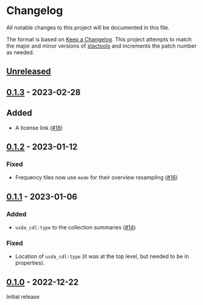 # Changelog

All notable changes to this project will be documented in this file.

The format is based on [Keep a Changelog](https://keepachangelog.com/en/1.0.0/). This project attempts to match the major and minor versions of [stactools](https://github.com/stac-utils/stactools) and increments the patch number as needed.

## [Unreleased]

## [0.1.3] - 2023-02-28

## Added

- A license link ([#18](https://github.com/stactools-packages/usda-cdl/pull/18))

## [0.1.2] - 2023-01-12

### Fixed

- Frequency tiles now use `mode` for their overview resampling ([#16](https://github.com/stactools-packages/usda-cdl/issues/16))

## [0.1.1] - 2023-01-06

### Added

- `usda_cdl:type` to the collection summaries ([#14](https://github.com/stactools-packages/usda-cdl/pull/14))

### Fixed

- Location of `usda_cdl:type` (it was at the top level, but needed to be in properties).

## [0.1.0] - 2022-12-22

Initial release

[Unreleased]: <https://github.com/stactools-packages/usda-cdl/compare/v0.1.3...main>
[0.1.3]: <https://github.com/stactools-packages/usda-cdl/compare/v0.1.2...v0.1.3>
[0.1.2]: <https://github.com/stactools-packages/usda-cdl/compare/v0.1.1...v0.1.2>
[0.1.1]: <https://github.com/stactools-packages/usda-cdl/compare/v0.1.0...v0.1.1>
[0.1.0]: <https://github.com/stactools-packages/usda-cdl/tree/v0.1.0>
